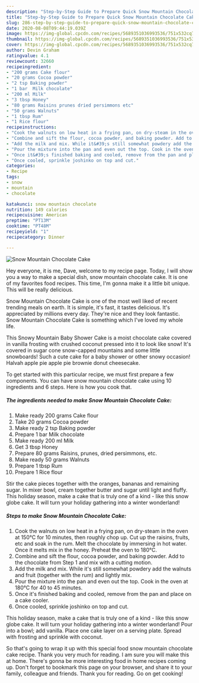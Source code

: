 ```yaml
---
description: "Step-by-Step Guide to Prepare Quick Snow Mountain Chocolate Cake"
title: "Step-by-Step Guide to Prepare Quick Snow Mountain Chocolate Cake"
slug: 286-step-by-step-guide-to-prepare-quick-snow-mountain-chocolate-cake
date: 2020-08-08T09:44:19.039Z
image: https://img-global.cpcdn.com/recipes/5689351036993536/751x532cq70/snow-mountain-chocolate-cake-recipe-main-photo.jpg
thumbnail: https://img-global.cpcdn.com/recipes/5689351036993536/751x532cq70/snow-mountain-chocolate-cake-recipe-main-photo.jpg
cover: https://img-global.cpcdn.com/recipes/5689351036993536/751x532cq70/snow-mountain-chocolate-cake-recipe-main-photo.jpg
author: Devin Graham
ratingvalue: 4.1
reviewcount: 32660
recipeingredient:
- "200 grams Cake flour"
- "20 grams Cocoa powder"
- "2 tsp Baking powder"
- "1 bar  Milk chocolate"
- "200 ml Milk"
- "3 tbsp Honey"
- "80 grams Raisins prunes dried persimmons etc"
- "50 grams Walnuts"
- "1 tbsp Rum"
- "1 Rice flour"
recipeinstructions:
- "Cook the walnuts on low heat in a frying pan, on dry-steam in the oven at 150°C for 10 minutes, then roughly chop up. Cut up the raisins, fruits, etc and soak in the rum. Melt the chocolate by immersing in hot water. Once it melts mix in the honey. Preheat the oven to 180°C."
- "Combine and sift the flour, cocoa powder, and baking powder. Add to the chocolate from Step 1 and mix with a cutting motion."
- "Add the milk and mix. While it&#39;s still somewhat powdery add the walnuts and fruit (together with the rum) and lightly mix."
- "Pour the mixture into the pan and even out the top. Cook in the oven at 180°C for 40 to 45 minutes."
- "Once it&#39;s finished baking and cooled, remove from the pan and place on a cake cooler."
- "Once cooled, sprinkle joshinko on top and cut."
categories:
- Recipe
tags:
- snow
- mountain
- chocolate

katakunci: snow mountain chocolate 
nutrition: 149 calories
recipecuisine: American
preptime: "PT13M"
cooktime: "PT48M"
recipeyield: "1"
recipecategory: Dinner

---
```



![Snow Mountain Chocolate Cake](https://img-global.cpcdn.com/recipes/5689351036993536/751x532cq70/snow-mountain-chocolate-cake-recipe-main-photo.jpg)

Hey everyone, it is me, Dave, welcome to my recipe page. Today, I will show you a way to make a special dish, snow mountain chocolate cake. It is one of my favorites food recipes. This time, I'm gonna make it a little bit unique. This will be really delicious.

Snow Mountain Chocolate Cake is one of the most well liked of recent trending meals on earth. It is simple, it's fast, it tastes delicious. It's appreciated by millions every day. They're nice and they look fantastic. Snow Mountain Chocolate Cake is something which I've loved my whole life.

This Snowy Mountain Baby Shower Cake is a moist chocolate cake covered in vanilla frosting with crushed coconut pressed into it to look like snow! It&#39;s covered in sugar cone snow-capped mountains and some little snowboards! Such a cute cake for a baby shower or other snowy occasion! Halvah apple pie apple pie brownie donut cheesecake.


To get started with this particular recipe, we must first prepare a few components. You can have snow mountain chocolate cake using 10 ingredients and 6 steps. Here is how you cook that.

<!--inarticleads1-->

##### The ingredients needed to make Snow Mountain Chocolate Cake:

1. Make ready 200 grams Cake flour
1. Take 20 grams Cocoa powder
1. Make ready 2 tsp Baking powder
1. Prepare 1 bar  Milk chocolate
1. Make ready 200 ml Milk
1. Get 3 tbsp Honey
1. Prepare 80 grams Raisins, prunes, dried persimmons, etc.
1. Make ready 50 grams Walnuts
1. Prepare 1 tbsp Rum
1. Prepare 1 Rice flour


Stir the cake pieces together with the oranges, bananas and remaining sugar. In mixer bowl, cream together butter and sugar until light and fluffy. This holiday season, make a cake that is truly one of a kind - like this snow globe cake. It will turn your holiday gathering into a winter wonderland! 

<!--inarticleads2-->

##### Steps to make Snow Mountain Chocolate Cake:

1. Cook the walnuts on low heat in a frying pan, on dry-steam in the oven at 150°C for 10 minutes, then roughly chop up. Cut up the raisins, fruits, etc and soak in the rum. Melt the chocolate by immersing in hot water. Once it melts mix in the honey. Preheat the oven to 180°C.
1. Combine and sift the flour, cocoa powder, and baking powder. Add to the chocolate from Step 1 and mix with a cutting motion.
1. Add the milk and mix. While it&#39;s still somewhat powdery add the walnuts and fruit (together with the rum) and lightly mix.
1. Pour the mixture into the pan and even out the top. Cook in the oven at 180°C for 40 to 45 minutes.
1. Once it&#39;s finished baking and cooled, remove from the pan and place on a cake cooler.
1. Once cooled, sprinkle joshinko on top and cut.


This holiday season, make a cake that is truly one of a kind - like this snow globe cake. It will turn your holiday gathering into a winter wonderland! Pour into a bowl; add vanilla. Place one cake layer on a serving plate. Spread with frosting and sprinkle with coconut. 

So that's going to wrap it up with this special food snow mountain chocolate cake recipe. Thank you very much for reading. I am sure you will make this at home. There's gonna be more interesting food in home recipes coming up. Don't forget to bookmark this page on your browser, and share it to your family, colleague and friends. Thank you for reading. Go on get cooking!
